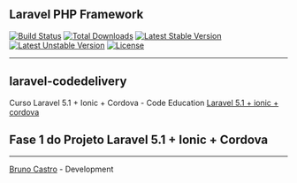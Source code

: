 ## Laravel PHP Framework

[![Build Status](https://travis-ci.org/laravel/framework.svg)](https://travis-ci.org/laravel/framework)
[![Total Downloads](https://poser.pugx.org/laravel/framework/d/total.svg)](https://packagist.org/packages/laravel/framework)
[![Latest Stable Version](https://poser.pugx.org/laravel/framework/v/stable.svg)](https://packagist.org/packages/laravel/framework)
[![Latest Unstable Version](https://poser.pugx.org/laravel/framework/v/unstable.svg)](https://packagist.org/packages/laravel/framework)
[![License](https://poser.pugx.org/laravel/framework/license.svg)](https://packagist.org/packages/laravel/framework)

<hr>

## laravel-codedelivery
Curso Laravel 5.1 + Ionic + Cordova - Code Education [Laravel 5.1 + ionic + cordova](http://sites.code.education/laravel-ionic-cordova/)

## Fase 1 do Projeto Laravel 5.1 + Ionic + Cordova

------------------------------------------------------------------------------------------
[Bruno Castro](http://www.bhzautomacao.com.br) - Development